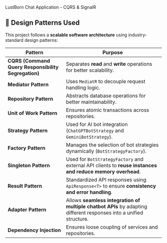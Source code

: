  LustBorn Chat Application - CQRS & SignalR

## 🎯 **Design Patterns Used**
This project follows a **scalable software architecture** using industry-standard design patterns:

| **Pattern**            | **Purpose** |
|------------------------|------------|
| **CQRS (Command Query Responsibility Segregation)** | Separates **read** and **write** operations for better scalability. |
| **Mediator Pattern** | Uses `MediatR` to decouple request handling logic. |
| **Repository Pattern** | Abstracts database operations for better maintainability. |
| **Unit of Work Pattern** | Ensures atomic transactions across repositories. |
| **Strategy Pattern** | Used for AI bot integration (`ChatGPTBotStrategy` and `GeminiBotStrategy`). |
| **Factory Pattern** | Manages the selection of bot strategies dynamically (`BotStrategyFactory`). |
| **Singleton Pattern** | Used for `BotStrategyFactory` and external API clients to **reuse instances and reduce memory overhead**. |
| **Result Pattern** | Standardized API responses using `ApiResponse<T>` to ensure **consistency and error handling**. |
| **Adapter Pattern** | Allows **seamless integration of multiple chatbot APIs** by adapting different responses into a unified structure. |
| **Dependency Injection** | Ensures loose coupling of services and repositories. |
